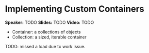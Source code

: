 # Implementing Custom Containers

**Speaker:** TODO
**Slides:** TODO
**Video:** TODO

- Container: a collections of objects
- Collection: a sized, iterable container

TODO: missed a load due to work issue.
